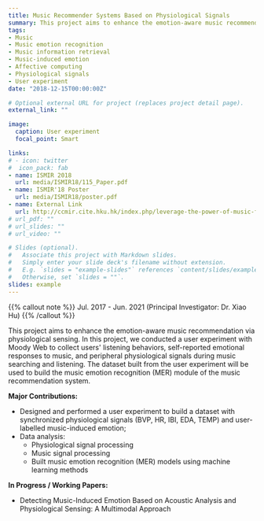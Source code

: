 ```yaml
---
title: Music Recommender Systems Based on Physiological Signals
summary: This project aims to enhance the emotion-aware music recommendation via physiological sensing.
tags:
- Music
- Music emotion recognition
- Music information retrieval
- Music-induced emotion
- Affective computing
- Physiological signals
- User experiment
date: "2018-12-15T00:00:00Z"

# Optional external URL for project (replaces project detail page).
external_link: ""

image:
  caption: User experiment
  focal_point: Smart

links:
# - icon: twitter
#  icon_pack: fab
- name: ISMIR 2018
  url: media/ISMIR18/115_Paper.pdf
- name: ISMIR'18 Poster
  url: media/ISMIR18/poster.pdf
- name: External Link
  url: http://ccmir.cite.hku.hk/index.php/leverage-the-power-of-music-for-learning/
# url_pdf: ""
# url_slides: ""
# url_video: ""

# Slides (optional).
#   Associate this project with Markdown slides.
#   Simply enter your slide deck's filename without extension.
#   E.g. `slides = "example-slides"` references `content/slides/example-slides.md`.
#   Otherwise, set `slides = ""`.
slides: example
---
```


{{% callout note %}}
Jul. 2017 - Jun. 2021 (Principal Investigator: Dr. Xiao Hu)
{{% /callout %}}

This project aims to enhance the emotion-aware music recommendation via physiological sensing. In this project, we conducted a user experiment with Moody Web to collect users' listening behaviors, self-reported emotional responses to music, and peripheral physiological signals during music searching and listening. The dataset built from the user experiment will be used to build the music emotion recognition (MER) module of the music recommendation system.


**Major Contributions:**
- Designed and performed a user experiment to build a dataset with synchronized physiological signals (BVP, HR, IBI, EDA, TEMP) and user-labelled music-induced emotion;
- Data analysis: 
    * Physiological signal processing 
    * Music signal processing 
    * Built music emotion recognition (MER) models using machine learning methods

**In Progress / Working Papers:**
- Detecting Music-Induced Emotion Based on Acoustic Analysis and Physiological Sensing: A Multimodal Approach
